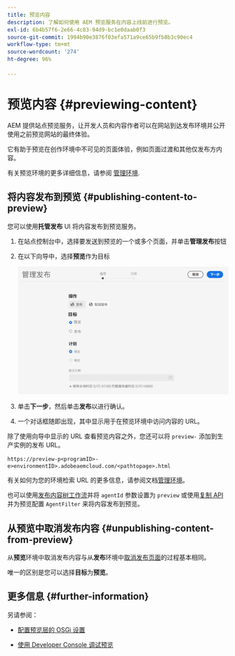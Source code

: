 ```yaml
---
title: 预览内容
description: 了解如何使用 AEM 预览服务在内容上线前进行预览。
exl-id: 6b4b57f6-2e66-4c83-94d9-bc1e0daab0f3
source-git-commit: 1994b90e3876f03efa571a9ce65b9fb8b3c90ec4
workflow-type: tm+mt
source-wordcount: '274'
ht-degree: 96%

---
```



# 预览内容 {#previewing-content}

AEM 提供站点预览服务，让开发人员和内容作者可以在网站到达发布环境并公开使用之前预览网站的最终体验。

它有助于预览在创作环境中不可见的页面体验，例如页面过渡和其他仅发布方内容。

有关预览环境的更多详细信息，请参阅 [管理环境](/help/implementing/cloud-manager/manage-environments.md#access-preview-service).

## 将内容发布到预览 {#publishing-content-to-preview}

您可以使用&#x200B;**托管发布** UI 将内容发布到预览服务。

1. 在站点控制台中，选择要发送到预览的一个或多个页面，并单击&#x200B;**管理发布**&#x200B;按钮
1. 在以下向导中，选择&#x200B;**预览**&#x200B;作为目标

   ![托管发布](/help/sites-cloud/authoring/assets/previewmanagedpublication.png)

1. 单击&#x200B;**下一步**，然后单击&#x200B;**发布**&#x200B;以进行确认。

1. 一个对话框随即出现，其中显示用于在预览环境中访问内容的 URL。


除了使用向导中显示的 URL 查看预览内容之外，您还可以将 `preview-` 添加到生产实例的发布 URL。

```
https://preview-p<programID>-e>environmentID>.adobeaemcloud.com/<pathtopage>.html
```

有关如何为您的环境检索 URL 的更多信息，请参阅文档[管理环境](/help/implementing/cloud-manager/manage-environments.md)。

也可以使用[发布内容树工作流](/help/operations/replication.md#publish-content-tree-workflow)并将 `agentId` 参数设置为 `preview` 或使用[复制 API](/help/operations/replication.md#replication-api) 并为预览配置 `AgentFilter` 来将内容发布到预览。

## 从预览中取消发布内容 {#unpublishing-content-from-preview}

从&#x200B;**预览**&#x200B;环境中取消发布内容与从&#x200B;**发布**&#x200B;环境中[取消发布页面](/help/sites-cloud/authoring/fundamentals/publishing-pages.md#unpublishing-pages)的过程基本相同。

唯一的区别是您可以选择&#x200B;**目标**&#x200B;为&#x200B;**预览**。

## 更多信息 {#further-information}

另请参阅：

* [配置预览层的 OSGi 设置](/help/implementing/preview-tier/preview-tier-configuring-osgi.md#configuring-osgi-settings-for-the-preview-tier)

* [使用 Developer Console 调试预览](/help/implementing/preview-tier/preview-tier-configuring-osgi.md#debugging-preview-using-the-developer-console)